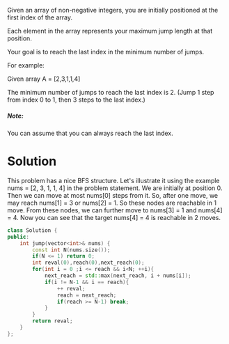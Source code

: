 Given an array of non-negative integers, you are initially positioned at the first index of the array.

Each element in the array represents your maximum jump length at that position.

Your goal is to reach the last index in the minimum number of jumps.

For example:  

Given array A = [2,3,1,1,4]  

The minimum number of jumps to reach the last index is 2. (Jump 1 step from index 0 to 1, then 3 steps to the last index.)

##### Note:  
  
You can assume that you can always reach the last index.

# Solution

This problem has a nice BFS structure. Let's illustrate it using the example nums = [2, 3, 1, 1, 4] in the problem statement. We are initially at position 0. Then we can move at most nums[0] steps from it. So, after one move, we may reach nums[1] = 3 or nums[2] = 1. So these nodes are reachable in 1 move. From these nodes, we can further move to nums[3] = 1 and nums[4] = 4. Now you can see that the target nums[4] = 4 is reachable in 2 moves.
  
  
```cpp
class Solution {
public:
    int jump(vector<int>& nums) {
        const int N(nums.size());
        if(N <= 1) return 0;
        int reval(0),reach(0),next_reach(0);
        for(int i = 0 ;i <= reach && i<N; ++i){
            next_reach = std::max(next_reach, i + nums[i]);
            if(i != N-1 && i == reach){
                ++ reval;
                reach = next_reach;
                if(reach >= N-1) break;
            }
        }
        return reval;
    }
};
```
